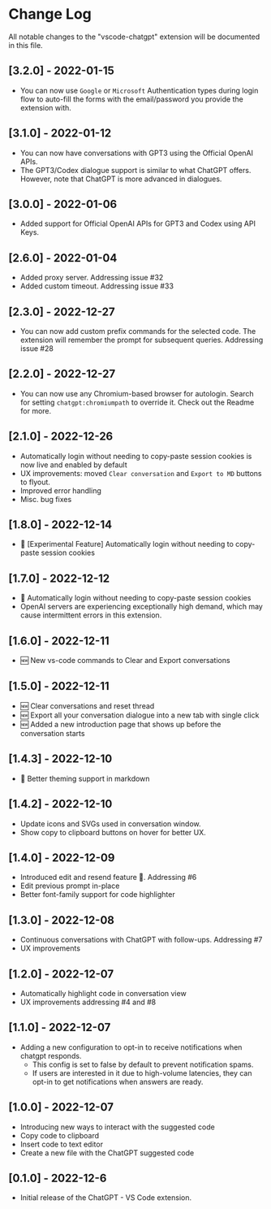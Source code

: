 # Change Log

All notable changes to the "vscode-chatgpt" extension will be documented in this file.

## [3.2.0] - 2022-01-15

- You can now use `Google` or `Microsoft` Authentication types during login flow to auto-fill the forms with the email/password you provide the extension with.

## [3.1.0] - 2022-01-12

- You can now have conversations with GPT3 using the Official OpenAI APIs.
- The GPT3/Codex dialogue support is similar to what ChatGPT offers. However, note that ChatGPT is more advanced in dialogues.

## [3.0.0] - 2022-01-06

- Added support for Official OpenAI APIs for GPT3 and Codex using API Keys.

## [2.6.0] - 2022-01-04

- Added proxy server. Addressing issue #32
- Added custom timeout. Addressing issue #33

## [2.3.0] - 2022-12-27

- You can now add custom prefix commands for the selected code. The extension will remember the prompt for subsequent queries. Addressing issue #28

## [2.2.0] - 2022-12-27

- You can now use any Chromium-based browser for autologin. Search for setting `chatgpt:chromiumpath` to override it. Check out the Readme for more.

## [2.1.0] - 2022-12-26

- Automatically login without needing to copy-paste session cookies is now live and enabled by default
- UX improvements: moved `Clear conversation` and `Export to MD` buttons to flyout.
- Improved error handling
- Misc. bug fixes

## [1.8.0] - 2022-12-14

- 🚀 [Experimental Feature] Automatically login without needing to copy-paste session cookies

## [1.7.0] - 2022-12-12

- 🚀 Automatically login without needing to copy-paste session cookies
- OpenAI servers are experiencing exceptionally high demand, which may cause intermittent errors in this extension.

## [1.6.0] - 2022-12-11

- 🆕 New vs-code commands to Clear and Export conversations

## [1.5.0] - 2022-12-11

- 🆕 Clear conversations and reset thread
- 🆕 Export all your conversation dialogue into a new tab with single click
- 🆕 Added a new introduction page that shows up before the conversation starts

## [1.4.3] - 2022-12-10

- 🚀 Better theming support in markdown

## [1.4.2] - 2022-12-10

- Update icons and SVGs used in conversation window.
- Show copy to clipboard buttons on hover for better UX.

## [1.4.0] - 2022-12-09

- Introduced edit and resend feature 🚀. Addressing #6
- Edit previous prompt in-place
- Better font-family support for code highlighter

## [1.3.0] - 2022-12-08

- Continuous conversations with ChatGPT with follow-ups. Addressing #7
- UX improvements

## [1.2.0] - 2022-12-07

- Automatically highlight code in conversation view
- UX improvements addressing #4 and #8

## [1.1.0] - 2022-12-07

- Adding a new configuration to opt-in to receive notifications when chatgpt responds.
  - This config is set to false by default to prevent notification spams.
  - If users are interested in it due to high-volume latencies, they can opt-in to get notifications when answers are ready.

## [1.0.0] - 2022-12-07

- Introducing new ways to interact with the suggested code
- Copy code to clipboard
- Insert code to text editor
- Create a new file with the ChatGPT suggested code

## [0.1.0] - 2022-12-6

- Initial release of the ChatGPT - VS Code extension.
